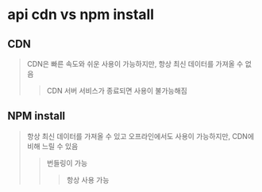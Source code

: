 # api cdn vs npm install

## CDN

> CDN은 빠른 속도와 쉬운 사용이 가능하지만, 항상 최신 데이터를 가져올 수 없음
>
> > CDN 서버 서비스가 종료되면 사용이 불가능해짐

## NPM install

> 항상 최신 데이터를 가져올 수 있고 오프라인에서도 사용이 가능하지만, CDN에 비해 느릴 수 있음
>
> > 번들링이 가능
> >
> > > 항상 사용 가능
